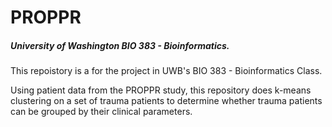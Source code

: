 # PROPPR
##### University of Washington BIO 383 - Bioinformatics.

This repoistory is a for the project in UWB's BIO 383 - Bioinformatics Class.

Using patient data from the PROPPR study, this repository does k-means clustering on a set of trauma patients to determine whether trauma patients can be grouped by their clinical parameters.
